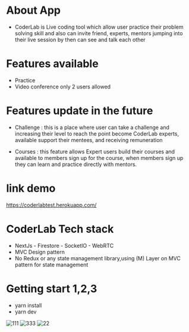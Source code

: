 # About App
- CoderLab is Live coding tool which allow user practice their problem solving skill and also can invite friend, experts, mentors jumping into their live session by then can see and talk each other

# Features available 
- Practice  
- Video conference only 2 users allowed 

# Features update in the future
- Challenge : this is a place where user can take a challenge and increasing their level to reach the point become CoderLab experts, available support their mentees, and receiving remuneration

- Courses : this feature allows Expert users build their courses and  available to members sign up for the course, when members sign up they can learn and practice directly with mentors.


# link demo 
https://coderlabtest.herokuapp.com/

# CoderLab Tech stack
- NextJs - Firestore - SocketIO - WebRTC
- MVC Design pattern 
- No Redux or any state management library,using (M) Layer on MVC pattern for state management

# Getting start 1,2,3

- yarn install 
- yarn dev

![111](https://user-images.githubusercontent.com/44365604/209258156-25c45703-a536-4c28-8b5d-d18ada49e68b.PNG)
![333](https://user-images.githubusercontent.com/44365604/209285568-571d4e0e-ee8f-4319-9191-595681205dd6.PNG)
![22](https://user-images.githubusercontent.com/44365604/209258169-32682f0e-834d-4998-a26b-5ec02819c170.PNG)
